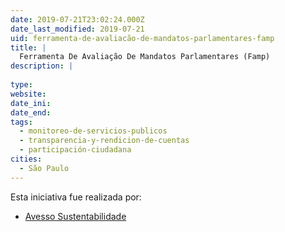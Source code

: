```yaml
---
date: 2019-07-21T23:02:24.000Z
date_last_modified: 2019-07-21
uid: ferramenta-de-avaliacão-de-mandatos-parlamentares-famp
title: |
  Ferramenta De Avaliação De Mandatos Parlamentares (Famp)
description: |
  
type: 
website: 
date_ini: 
date_end: 
tags:
  - monitoreo-de-servicios-publicos
  - transparencia-y-rendicion-de-cuentas
  - participación-ciudadana
cities: 
  - São Paulo
---
```


Esta iniciativa fue realizada por:

- [Avesso Sustentabilidade](/organizaciones/avesso-sustentabilidade)
